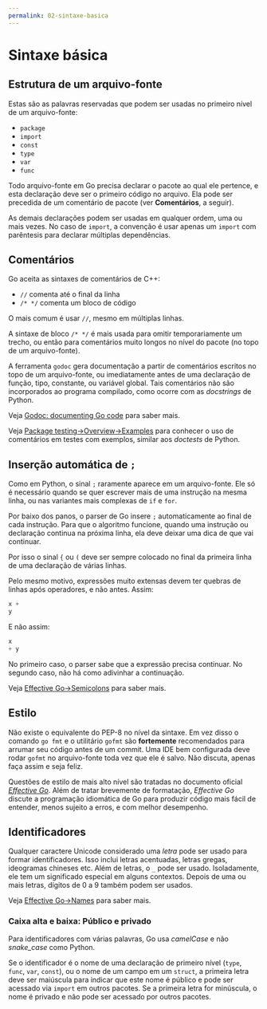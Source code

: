 ```yaml
---
permalink: 02-sintaxe-basica
---
```


# Sintaxe básica


## Estrutura de um arquivo-fonte

Estas são as palavras reservadas que podem ser usadas no primeiro nível de um arquivo-fonte:

- `package`
- `import`
- `const`
- `type`
- `var`
- `func`

Todo arquivo-fonte em Go precisa declarar o pacote ao qual ele pertence, e esta declaração deve ser o primeiro código no arquivo. Ela pode ser precedida de um comentário de pacote (ver **Comentários**, a seguir).

As demais declarações podem ser usadas em qualquer ordem, uma ou mais vezes. No caso de `import`, a convenção é usar apenas um `import` com parêntesis para declarar múltiplas dependências.

## Comentários

Go aceita as sintaxes de comentários de C++:

- `//` comenta até o final da linha
- `/* */` comenta um bloco de código

O mais comum é usar `//`, mesmo em múltiplas linhas.

A sintaxe de bloco `/* */` é mais usada para omitir temporariamente um trecho, ou então para comentários muito longos no nível do pacote (no topo de um arquivo-fonte).

A ferramenta `godoc` gera documentação a partir de comentários escritos no topo de um arquivo-fonte, ou imediatamente antes de uma declaração de função, tipo, constante, ou variável global. Tais comentários não são incorporados ao programa compilado, como ocorre com as *docstrings* de Python.

Veja [
Godoc: documenting Go code](https://blog.golang.org/godoc-documenting-go-code) para saber mais.

Veja [Package testing→Overview→Examples](https://golang.org/pkg/testing/#hdr-Examples) para conhecer o uso de comentários em testes com exemplos, similar aos *doctests* de Python.


## Inserção automática de `;`

Como em Python, o sinal `;` raramente aparece em um arquivo-fonte. Ele só é necessário quando se quer escrever mais de uma instrução na mesma linha, ou nas variantes mais complexas de `if` e `for`.

Por baixo dos panos, o parser de Go insere `;` automaticamente ao final de cada instrução. Para que o algoritmo funcione, quando uma instrução ou declaração continua na próxima linha, ela deve deixar uma dica de que vai continuar.

Por isso o sinal `{` ou `(` deve ser sempre colocado no final da primeira linha de uma declaração de várias linhas.

Pelo mesmo motivo, expressões muito extensas devem ter quebras de linhas após operadores, e não antes. Assim:

```go
x +
y
```

E não assim:

```go
x
+ y
```

No primeiro caso, o parser sabe que a expressão precisa continuar. No segundo caso, não há como adivinhar a continuação.

Veja [Effective Go→Semicolons](https://golang.org/doc/effective_go.html#semicolons) para saber mais.


## Estilo

Não existe o equivalente do PEP-8 no nível da sintaxe. Em vez disso o comando `go fmt` e o utilitário `gofmt` são **fortemente** recomendados para arrumar seu código antes de um commit. Uma IDE bem configurada deve rodar `gofmt` no arquivo-fonte toda vez que ele é salvo. Não discuta, apenas faça assim e seja feliz.

Questões de estilo de mais alto nível são tratadas no documento oficial [*Effective Go*](https://golang.org/doc/effective_go.html). Além de tratar brevemente de formatação, *Effective Go*  discute a programação idiomática de Go para produzir código mais fácil de entender, menos sujeito a erros, e com melhor desempenho.


## Identificadores

Qualquer caractere Unicode considerado uma *letra* pode ser usado para formar identificadores. Isso inclui letras acentuadas, letras gregas, ideogramas chineses etc. Além de letras, o `_` pode ser usado. Isoladamente, ele tem um significado especial em alguns contextos. Depois de uma ou mais letras, dígitos de 0 a 9 também podem ser usados.

Veja [Effective Go→Names](https://golang.org/doc/effective_go.html#names) para saber mais.

### Caixa alta e baixa: Público e privado

Para identificadores com várias palavras, Go usa *camelCase*  e não *snake_case* como Python.

Se o identificador é o nome de uma declaração de primeiro nível (`type`, `func`, `var`, `const`), ou o nome de um campo em um `struct`, a primeira letra deve ser maiúscula para indicar que este nome é público e pode ser acessado via `import` em outros pacotes. Se a primeira letra for minúscula, o nome é privado e não pode ser acessado por outros pacotes.



